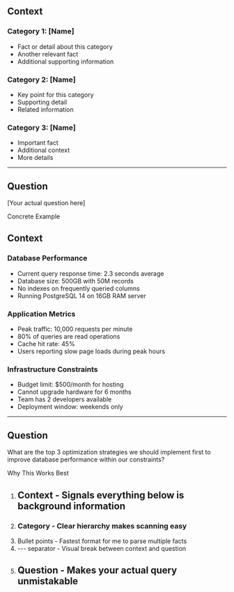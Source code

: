   ## Context

  ### Category 1: [Name]
  - Fact or detail about this category
  - Another relevant fact
  - Additional supporting information

  ### Category 2: [Name]
  - Key point for this category
  - Supporting detail
  - Related information

  ### Category 3: [Name]
  - Important fact
  - Additional context
  - More details

  ---

  ## Question

  [Your actual question here]









  Concrete Example

  ## Context

  ### Database Performance
  - Current query response time: 2.3 seconds average
  - Database size: 500GB with 50M records
  - No indexes on frequently queried columns
  - Running PostgreSQL 14 on 16GB RAM server

  ### Application Metrics
  - Peak traffic: 10,000 requests per minute
  - 80% of queries are read operations
  - Cache hit rate: 45%
  - Users reporting slow page loads during peak hours

  ### Infrastructure Constraints
  - Budget limit: $500/month for hosting
  - Cannot upgrade hardware for 6 months
  - Team has 2 developers available
  - Deployment window: weekends only

  ---

  ## Question

  What are the top 3 optimization strategies we should implement first to improve database performance within our constraints? 





  Why This Works Best

  1. ## Context - Signals everything below is background information
  2. ### Category - Clear hierarchy makes scanning easy
  3. Bullet points - Fastest format for me to parse multiple facts
  4. --- separator - Visual break between context and question
  5. ## Question - Makes your actual query unmistakable
